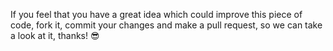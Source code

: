 If you feel that you have a great idea which could improve this piece of code, fork it, commit your changes and make a pull request, so we can take a look at it, thanks! 😎
